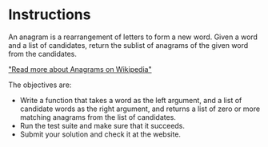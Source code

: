 # Instructions

An anagram is a rearrangement of letters to form a new word.
Given a word and a list of candidates, return the sublist of anagrams
of the given word from the candidates.

["Read more about Anagrams on Wikipedia"](https://en.wikipedia.org/wiki/Anagram)

The objectives are:

- Write a function that takes a word as the left argument, and a list of
  candidate words as the right argument, and returns a list of zero or more
  matching anagrams from the list of candidates.
- Run the test suite and make sure that it succeeds.
- Submit your solution and check it at the website.

